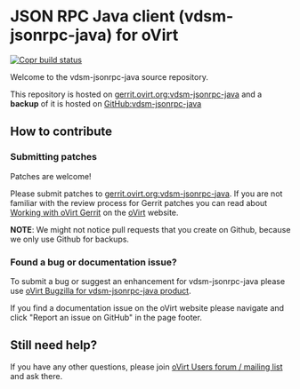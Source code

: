 # JSON RPC Java client (vdsm-jsonrpc-java) for oVirt

[![Copr build status](https://copr.fedorainfracloud.org/coprs/ovirt/ovirt-master-snapshot/package/vdsm-jsonrpc-java/status_image/last_build.png)](https://copr.fedorainfracloud.org/coprs/ovirt/ovirt-master-snapshot/package/vdsm-jsonrpc-java/)

Welcome to the vdsm-jsonrpc-java source repository.

This repository is hosted on [gerrit.ovirt.org:vdsm-jsonrpc-java](https://gerrit.ovirt.org/#/admin/projects/vdsm-jsonrpc-java)
and a **backup** of it is hosted on [GitHub:vdsm-jsonrpc-java](https://github.com/oVirt/vdsm-jsonrpc-java)


## How to contribute

### Submitting patches

Patches are welcome!

Please submit patches to [gerrit.ovirt.org:vdsm-jsonrpc-java](https://gerrit.ovirt.org/#/admin/projects/vdsm-jsonrpc-java).
If you are not familiar with the review process for Gerrit patches you can read about [Working with oVirt Gerrit](https://ovirt.org/develop/dev-process/working-with-gerrit.html)
on the [oVirt](https://ovirt.org/) website.

**NOTE**: We might not notice pull requests that you create on Github, because we only use Github for backups.


### Found a bug or documentation issue?
To submit a bug or suggest an enhancement for vdsm-jsonrpc-java please use
[oVirt Bugzilla for vdsm-jsonrpc-java product](https://bugzilla.redhat.com/enter_bug.cgi?product=vdsm-jsonrpc-java).

If you find a documentation issue on the oVirt website please navigate and click "Report an issue on GitHub" in the page footer.


## Still need help?
If you have any other questions, please join [oVirt Users forum / mailing list](https://lists.ovirt.org/admin/lists/users.ovirt.org/) and ask there.
